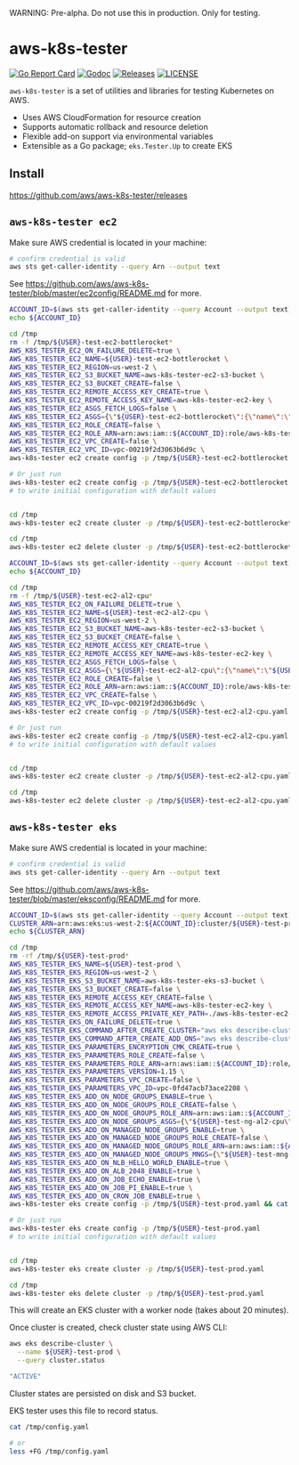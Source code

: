 

WARNING: Pre-alpha. Do not use this in production. Only for testing.


# aws-k8s-tester

[![Go Report Card](https://goreportcard.com/badge/github.com/aws/aws-k8s-tester)](https://goreportcard.com/report/github.com/aws/aws-k8s-tester)
[![Godoc](http://img.shields.io/badge/go-documentation-blue.svg?style=flat-square)](https://pkg.go.dev/github.com/aws/aws-k8s-tester)
[![Releases](https://img.shields.io/github/release/aws/aws-k8s-tester/all.svg?style=flat-square)](https://github.com/aws/aws-k8s-tester/releases)
[![LICENSE](https://img.shields.io/github/license/aws/aws-k8s-tester.svg?style=flat-square)](https://github.com/aws/aws-k8s-tester/blob/master/LICENSE)

`aws-k8s-tester` is a set of utilities and libraries for testing Kubernetes on AWS.

- Uses AWS CloudFormation for resource creation
- Supports automatic rollback and resource deletion
- Flexible add-on support via environmental variables
- Extensible as a Go package; `eks.Tester.Up` to create EKS

## Install

https://github.com/aws/aws-k8s-tester/releases


## `aws-k8s-tester ec2`

Make sure AWS credential is located in your machine:

```bash
# confirm credential is valid
aws sts get-caller-identity --query Arn --output text
```

See https://github.com/aws/aws-k8s-tester/blob/master/ec2config/README.md for more.

```bash
ACCOUNT_ID=$(aws sts get-caller-identity --query Account --output text);
echo ${ACCOUNT_ID}

cd /tmp
rm -f /tmp/${USER}-test-ec2-bottlerocket*
AWS_K8S_TESTER_EC2_ON_FAILURE_DELETE=true \
AWS_K8S_TESTER_EC2_NAME=${USER}-test-ec2-bottlerocket \
AWS_K8S_TESTER_EC2_REGION=us-west-2 \
AWS_K8S_TESTER_EC2_S3_BUCKET_NAME=aws-k8s-tester-ec2-s3-bucket \
AWS_K8S_TESTER_EC2_S3_BUCKET_CREATE=false \
AWS_K8S_TESTER_EC2_REMOTE_ACCESS_KEY_CREATE=true \
AWS_K8S_TESTER_EC2_REMOTE_ACCESS_KEY_NAME=aws-k8s-tester-ec2-key \
AWS_K8S_TESTER_EC2_ASGS_FETCH_LOGS=false \
AWS_K8S_TESTER_EC2_ASGS={\"${USER}-test-ec2-bottlerocket\":{\"name\":\"${USER}-test-ec2-bottlerocket\",\"remote-access-user-name\":\"ec2-user\",\"ami-type\":\"BOTTLEROCKET_x86_64\",\"image-id-ssm-parameter\":\"/aws/service/bottlerocket/aws-k8s-1.15/x86_64/latest/image_id\",\"ssm-document-name\":\"${USER}InstallBottleRocket\",\"ssm-document-create\":true,\"ssm-document-commands\":\"enable-admin-container\",\"ssm-document-execution-timeout-seconds\":3600,\"asg-min-size\":1,\"asg-max-size\":1,\"asg-desired-capacity\":1,\"instance-types\":[\"c5.xlarge\"],\"volume-size\":40}} \
AWS_K8S_TESTER_EC2_ROLE_CREATE=false \
AWS_K8S_TESTER_EC2_ROLE_ARN=arn:aws:iam::${ACCOUNT_ID}:role/aws-k8s-tester-ec2-role \
AWS_K8S_TESTER_EC2_VPC_CREATE=false \
AWS_K8S_TESTER_EC2_VPC_ID=vpc-00219f2d3063b6d9c \
aws-k8s-tester ec2 create config -p /tmp/${USER}-test-ec2-bottlerocket.yaml && cat /tmp/${USER}-test-ec2-bottlerocket.yaml

# Or just run
aws-k8s-tester ec2 create config -p /tmp/${USER}-test-ec2-bottlerocket.yaml
# to write initial configuration with default values


cd /tmp
aws-k8s-tester ec2 create cluster -p /tmp/${USER}-test-ec2-bottlerocket.yaml

cd /tmp
aws-k8s-tester ec2 delete cluster -p /tmp/${USER}-test-ec2-bottlerocket.yaml
```

```bash
ACCOUNT_ID=$(aws sts get-caller-identity --query Account --output text);
echo ${ACCOUNT_ID}

cd /tmp
rm -f /tmp/${USER}-test-ec2-al2-cpu*
AWS_K8S_TESTER_EC2_ON_FAILURE_DELETE=true \
AWS_K8S_TESTER_EC2_NAME=${USER}-test-ec2-al2-cpu \
AWS_K8S_TESTER_EC2_REGION=us-west-2 \
AWS_K8S_TESTER_EC2_S3_BUCKET_NAME=aws-k8s-tester-ec2-s3-bucket \
AWS_K8S_TESTER_EC2_S3_BUCKET_CREATE=false \
AWS_K8S_TESTER_EC2_REMOTE_ACCESS_KEY_CREATE=true \
AWS_K8S_TESTER_EC2_REMOTE_ACCESS_KEY_NAME=aws-k8s-tester-ec2-key \
AWS_K8S_TESTER_EC2_ASGS_FETCH_LOGS=false \
AWS_K8S_TESTER_EC2_ASGS={\"${USER}-test-ec2-al2-cpu\":{\"name\":\"${USER}-test-ec2-al2-cpu\",\"remote-access-user-name\":\"ec2-user\",\"ami-type\":\"AL2_x86_64\",\"image-id-ssm-parameter\":\"/aws/service/ami-amazon-linux-latest/amzn2-ami-hvm-x86_64-gp2\",\"asg-min-size\":1,\"asg-max-size\":1,\"asg-desired-capacity\":1,\"instance-types\":[\"c5.xlarge\"],\"volume-size\":40}} \
AWS_K8S_TESTER_EC2_ROLE_CREATE=false \
AWS_K8S_TESTER_EC2_ROLE_ARN=arn:aws:iam::${ACCOUNT_ID}:role/aws-k8s-tester-ec2-role \
AWS_K8S_TESTER_EC2_VPC_CREATE=false \
AWS_K8S_TESTER_EC2_VPC_ID=vpc-00219f2d3063b6d9c \
aws-k8s-tester ec2 create config -p /tmp/${USER}-test-ec2-al2-cpu.yaml && cat /tmp/${USER}-test-ec2-al2-cpu.yaml

# Or just run
aws-k8s-tester ec2 create config -p /tmp/${USER}-test-ec2-al2-cpu.yaml
# to write initial configuration with default values


cd /tmp
aws-k8s-tester ec2 create cluster -p /tmp/${USER}-test-ec2-al2-cpu.yaml

cd /tmp
aws-k8s-tester ec2 delete cluster -p /tmp/${USER}-test-ec2-al2-cpu.yaml
```


## `aws-k8s-tester eks`

Make sure AWS credential is located in your machine:

```bash
# confirm credential is valid
aws sts get-caller-identity --query Arn --output text
```

See https://github.com/aws/aws-k8s-tester/blob/master/eksconfig/README.md for more.

```bash
ACCOUNT_ID=$(aws sts get-caller-identity --query Account --output text);
CLUSTER_ARN=arn:aws:eks:us-west-2:${ACCOUNT_ID}:cluster/${USER}-test-prod
echo ${CLUSTER_ARN}

cd /tmp
rm -rf /tmp/${USER}-test-prod*
AWS_K8S_TESTER_EKS_NAME=${USER}-test-prod \
AWS_K8S_TESTER_EKS_REGION=us-west-2 \
AWS_K8S_TESTER_EKS_S3_BUCKET_NAME=aws-k8s-tester-eks-s3-bucket \
AWS_K8S_TESTER_EKS_S3_BUCKET_CREATE=false \
AWS_K8S_TESTER_EKS_REMOTE_ACCESS_KEY_CREATE=false \
AWS_K8S_TESTER_EKS_REMOTE_ACCESS_KEY_NAME=aws-k8s-tester-ec2-key \
AWS_K8S_TESTER_EKS_REMOTE_ACCESS_PRIVATE_KEY_PATH=./aws-k8s-tester-ec2-key.pem \
AWS_K8S_TESTER_EKS_ON_FAILURE_DELETE=true \
AWS_K8S_TESTER_EKS_COMMAND_AFTER_CREATE_CLUSTER="aws eks describe-cluster --name ${USER}-test-prod" \
AWS_K8S_TESTER_EKS_COMMAND_AFTER_CREATE_ADD_ONS="aws eks describe-cluster --name ${USER}-test-prod" \
AWS_K8S_TESTER_EKS_PARAMETERS_ENCRYPTION_CMK_CREATE=true \
AWS_K8S_TESTER_EKS_PARAMETERS_ROLE_CREATE=false \
AWS_K8S_TESTER_EKS_PARAMETERS_ROLE_ARN=arn:aws:iam::${ACCOUNT_ID}:role/aws-k8s-tester-eks-role \
AWS_K8S_TESTER_EKS_PARAMETERS_VERSION=1.15 \
AWS_K8S_TESTER_EKS_PARAMETERS_VPC_CREATE=false \
AWS_K8S_TESTER_EKS_PARAMETERS_VPC_ID=vpc-0fd47acb73ace2208 \
AWS_K8S_TESTER_EKS_ADD_ON_NODE_GROUPS_ENABLE=true \
AWS_K8S_TESTER_EKS_ADD_ON_NODE_GROUPS_ROLE_CREATE=false \
AWS_K8S_TESTER_EKS_ADD_ON_NODE_GROUPS_ROLE_ARN=arn:aws:iam::${ACCOUNT_ID}:role/aws-k8s-tester-eks-role \
AWS_K8S_TESTER_EKS_ADD_ON_NODE_GROUPS_ASGS={\"${USER}-test-ng-al2-cpu\":{\"name\":\"${USER}-test-ng-al2-cpu\",\"remote-access-user-name\":\"ec2-user\",\"ami-type\":\"AL2_x86_64\",\"image-id-ssm-parameter\":\"/aws/service/eks/optimized-ami/1.15/amazon-linux-2/recommended/image_id\",\"asg-min-size\":1,\"asg-max-size\":1,\"asg-desired-capacity\":1,\"instance-types\":[\"c5.xlarge\"],\"volume-size\":40}} \
AWS_K8S_TESTER_EKS_ADD_ON_MANAGED_NODE_GROUPS_ENABLE=true \
AWS_K8S_TESTER_EKS_ADD_ON_MANAGED_NODE_GROUPS_ROLE_CREATE=false \
AWS_K8S_TESTER_EKS_ADD_ON_MANAGED_NODE_GROUPS_ROLE_ARN=arn:aws:iam::${ACCOUNT_ID}:role/aws-k8s-tester-eks-role \
AWS_K8S_TESTER_EKS_ADD_ON_MANAGED_NODE_GROUPS_MNGS={\"${USER}-test-mng-al2-cpu\":{\"name\":\"${USER}-test-mng-al2-cpu\",\"remote-access-user-name\":\"ec2-user\",\"ami-type\":\"AL2_x86_64\",\"asg-min-size\":1,\"asg-max-size\":1,\"asg-desired-capacity\":1,\"instance-types\":[\"c5.xlarge\"],\"volume-size\":40}} \
AWS_K8S_TESTER_EKS_ADD_ON_NLB_HELLO_WORLD_ENABLE=true \
AWS_K8S_TESTER_EKS_ADD_ON_ALB_2048_ENABLE=true \
AWS_K8S_TESTER_EKS_ADD_ON_JOB_ECHO_ENABLE=true \
AWS_K8S_TESTER_EKS_ADD_ON_JOB_PI_ENABLE=true \
AWS_K8S_TESTER_EKS_ADD_ON_CRON_JOB_ENABLE=true \
aws-k8s-tester eks create config -p /tmp/${USER}-test-prod.yaml && cat /tmp/${USER}-test-prod.yaml

# Or just run
aws-k8s-tester eks create config -p /tmp/${USER}-test-prod.yaml
# to write initial configuration with default values


cd /tmp
aws-k8s-tester eks create cluster -p /tmp/${USER}-test-prod.yaml

cd /tmp
aws-k8s-tester eks delete cluster -p /tmp/${USER}-test-prod.yaml
```

This will create an EKS cluster with a worker node (takes about 20 minutes).

Once cluster is created, check cluster state using AWS CLI:

```bash
aws eks describe-cluster \
  --name ${USER}-test-prod \
  --query cluster.status

"ACTIVE"
```

Cluster states are persisted on disk and S3 bucket.

EKS tester uses this file to record status.

```bash
cat /tmp/config.yaml

# or
less +FG /tmp/config.yaml
```
